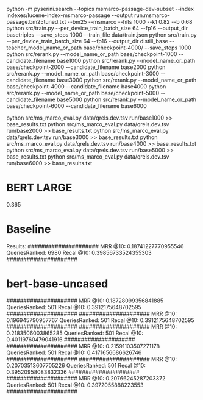 python -m pyserini.search --topics msmarco-passage-dev-subset    --index indexes/lucene-index-msmarco-passage  --output run.msmarco-passage.bm25tuned.txt  --bm25 --msmarco --hits 1000 --k1 0.82 --b 0.68
python src/train.py --per_device_train_batch_size 64 --fp16 --output_dir basetriples --save_steps 1000  --train_file data/train.json 
python src/train.py --per_device_train_batch_size 64 --fp16 --output_dir distill_base --teacher_model_name_or_path base/checkpoint-4000/ --save_steps 1000 
python src/rerank.py --model_name_or_path base/checkpoint-1000 --candidate_filename base1000
python src/rerank.py --model_name_or_path base/checkpoint-2000 --candidate_filename base2000
python src/rerank.py --model_name_or_path base/checkpoint-3000 --candidate_filename base3000
python src/rerank.py --model_name_or_path base/checkpoint-4000 --candidate_filename base4000
python src/rerank.py --model_name_or_path base/checkpoint-5000 --candidate_filename base5000
python src/rerank.py --model_name_or_path base/checkpoint-6000 --candidate_filename base6000

python src/ms_marco_eval.py data/qrels.dev.tsv run/base1000 >> base_results.txt
python src/ms_marco_eval.py data/qrels.dev.tsv run/base2000 >> base_results.txt
python src/ms_marco_eval.py data/qrels.dev.tsv run/base3000 >> base_results.txt
python src/ms_marco_eval.py data/qrels.dev.tsv run/base4000 >> base_results.txt
python src/ms_marco_eval.py data/qrels.dev.tsv run/base5000 >> base_results.txt
python src/ms_marco_eval.py data/qrels.dev.tsv run/base6000 >> base_results.txt

# BERT LARGE
0.365

# Baseline 
Results:
#####################
MRR @10: 0.18741227770955546
QueriesRanked: 6980
Recal @10: 0.39856733524355303
#####################

# bert-base-uncased
#####################
MRR @10: 0.18728099356841885
QueriesRanked: 501
Recal @10: 0.3912175648702595
#####################
#####################
MRR @10: 0.196945790957767
QueriesRanked: 501
Recal @10: 0.3912175648702595
#####################
#####################
MRR @10: 0.2183506003865285
QueriesRanked: 501
Recal @10: 0.40119760479041916
#####################
#####################
MRR @10: 0.21591103507271178
QueriesRanked: 501
Recal @10: 0.4171656686626746
#####################
#####################
MRR @10: 0.20703513607705226
QueriesRanked: 501
Recal @10: 0.39520958083832336
#####################
#####################
MRR @10: 0.20766245287203372
QueriesRanked: 501
Recal @10: 0.3972055888223553
#####################
